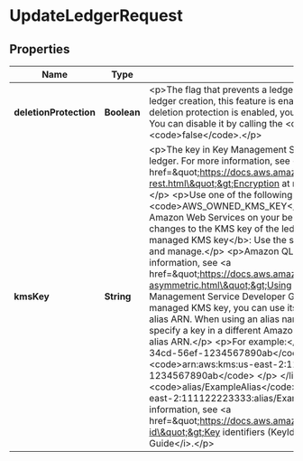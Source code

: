 

# UpdateLedgerRequest


## Properties

| Name | Type | Description | Notes |
|------------ | ------------- | ------------- | -------------|
|**deletionProtection** | **Boolean** | &lt;p&gt;The flag that prevents a ledger from being deleted by any user. If not provided on ledger creation, this feature is enabled (&lt;code&gt;true&lt;/code&gt;) by default.&lt;/p&gt; &lt;p&gt;If deletion protection is enabled, you must first disable it before you can delete the ledger. You can disable it by calling the &lt;code&gt;UpdateLedger&lt;/code&gt; operation to set the flag to &lt;code&gt;false&lt;/code&gt;.&lt;/p&gt; |  [optional] |
|**kmsKey** | **String** | &lt;p&gt;The key in Key Management Service (KMS) to use for encryption of data at rest in the ledger. For more information, see &lt;a href&#x3D;\&quot;https://docs.aws.amazon.com/qldb/latest/developerguide/encryption-at-rest.html\&quot;&gt;Encryption at rest&lt;/a&gt; in the &lt;i&gt;Amazon QLDB Developer Guide&lt;/i&gt;.&lt;/p&gt; &lt;p&gt;Use one of the following options to specify this parameter:&lt;/p&gt; &lt;ul&gt; &lt;li&gt; &lt;p&gt; &lt;code&gt;AWS_OWNED_KMS_KEY&lt;/code&gt;: Use an KMS key that is owned and managed by Amazon Web Services on your behalf.&lt;/p&gt; &lt;/li&gt; &lt;li&gt; &lt;p&gt; &lt;b&gt;Undefined&lt;/b&gt;: Make no changes to the KMS key of the ledger.&lt;/p&gt; &lt;/li&gt; &lt;li&gt; &lt;p&gt; &lt;b&gt;A valid symmetric customer managed KMS key&lt;/b&gt;: Use the specified KMS key in your account that you create, own, and manage.&lt;/p&gt; &lt;p&gt;Amazon QLDB does not support asymmetric keys. For more information, see &lt;a href&#x3D;\&quot;https://docs.aws.amazon.com/kms/latest/developerguide/symmetric-asymmetric.html\&quot;&gt;Using symmetric and asymmetric keys&lt;/a&gt; in the &lt;i&gt;Key Management Service Developer Guide&lt;/i&gt;.&lt;/p&gt; &lt;/li&gt; &lt;/ul&gt; &lt;p&gt;To specify a customer managed KMS key, you can use its key ID, Amazon Resource Name (ARN), alias name, or alias ARN. When using an alias name, prefix it with &lt;code&gt;\&quot;alias/\&quot;&lt;/code&gt;. To specify a key in a different Amazon Web Services account, you must use the key ARN or alias ARN.&lt;/p&gt; &lt;p&gt;For example:&lt;/p&gt; &lt;ul&gt; &lt;li&gt; &lt;p&gt;Key ID: &lt;code&gt;1234abcd-12ab-34cd-56ef-1234567890ab&lt;/code&gt; &lt;/p&gt; &lt;/li&gt; &lt;li&gt; &lt;p&gt;Key ARN: &lt;code&gt;arn:aws:kms:us-east-2:111122223333:key/1234abcd-12ab-34cd-56ef-1234567890ab&lt;/code&gt; &lt;/p&gt; &lt;/li&gt; &lt;li&gt; &lt;p&gt;Alias name: &lt;code&gt;alias/ExampleAlias&lt;/code&gt; &lt;/p&gt; &lt;/li&gt; &lt;li&gt; &lt;p&gt;Alias ARN: &lt;code&gt;arn:aws:kms:us-east-2:111122223333:alias/ExampleAlias&lt;/code&gt; &lt;/p&gt; &lt;/li&gt; &lt;/ul&gt; &lt;p&gt;For more information, see &lt;a href&#x3D;\&quot;https://docs.aws.amazon.com/kms/latest/developerguide/concepts.html#key-id\&quot;&gt;Key identifiers (KeyId)&lt;/a&gt; in the &lt;i&gt;Key Management Service Developer Guide&lt;/i&gt;.&lt;/p&gt; |  [optional] |




